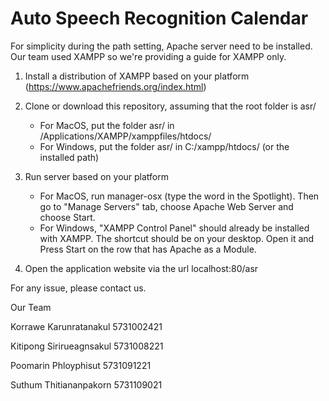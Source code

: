 Auto Speech Recognition Calendar
==========

For simplicity during the path setting, Apache server need to be installed. Our team used XAMPP so we're providing a guide for XAMPP only.

1. Install a distribution of XAMPP based on your platform (https://www.apachefriends.org/index.html)

2. Clone or download this repository, assuming that the root folder is asr/
	- For MacOS, put the folder asr/ in /Applications/XAMPP/xamppfiles/htdocs/
	- For Windows, put the folder asr/ in C:/xampp/htdocs/ (or the installed path)

3. Run server based on your platform
	- For MacOS, run manager-osx (type the word in the Spotlight). Then go to "Manage Servers" tab, choose Apache Web Server and choose Start.
	- For Windows, "XAMPP Control Panel" should already be installed with XAMPP. The shortcut should be on your desktop. Open it and Press Start on the row that has Apache as a Module. 

4. Open the application website via the url localhost:80/asr

For any issue, please contact us.

Our Team

Korrawe   Karunratanakul  5731002421

Kitipong  Sirirueagnsakul 5731008221

Poomarin   Phloyphisut  5731091221

Suthum  Thitiananpakorn 5731109021

